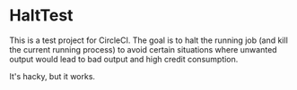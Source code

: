 # HaltTest
This is a test project for CircleCI. The goal is to halt the running job (and kill the current running process) to avoid certain situations where unwanted output would lead to bad output and high credit consumption.

It's hacky, but it works.
